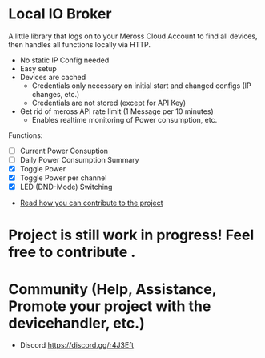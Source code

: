 # Local IO Broker
A little library that logs on to your Meross Cloud Account to find all devices, then handles all functions locally via HTTP.
- No static IP Config needed
- Easy setup
- Devices are cached
  - Credentials only necessary on initial start and changed configs (IP changes, etc.)
  - Credentials are not stored (except for API Key)
- Get rid of meross API rate limit (1 Message per 10 minutes)
  - Enables realtime monitoring of Power consumption, etc.

Functions:
- [ ] Current Power Consuption
- [ ] Daily Power Consumption Summary
- [x] Toggle Power
- [x] Toggle Power per channel
- [x] LED (DND-Mode) Switching
- [Read how you can contribute to the project](../master/CONTRIBUTING.md)

# Project is still work in progress! Feel free to contribute .

# Community (Help, Assistance, Promote your project with the devicehandler, etc.)
* Discord https://discord.gg/r4J3Eft
